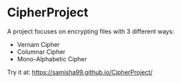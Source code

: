 # CipherProject

A project focuses on encrypting files with 3 different ways:

* Vernam Cipher
* Columnar Cipher
* Mono-Alphabetic Cipher

Try it at: https://samisha99.github.io/CipherProject/


